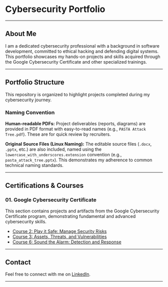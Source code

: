 # Cybersecurity Portfolio

---

## About Me

I am a dedicated cybersecurity professional with a background in software development, committed to ethical hacking and defending digital systems. This portfolio showcases my hands-on projects and skills acquired through the Google Cybersecurity Certificate and other specialized trainings.

---

## Portfolio Structure

This repository is organized to highlight projects completed during my cybersecurity journey.

### Naming Convention

**Human-readable PDFs:** Project deliverables (reports, diagrams) are provided in PDF format with easy-to-read names (e.g., `PASTA Attack Tree.pdf`). These are for quick review by recruiters.

**Original Source Files (Linux Naming):** The editable source files (`.docx`, `.pptx`, etc.) are also included, named using the `lowercase_with_underscores.extension` convention (e.g., `pasta_attack_tree.pptx`). This demonstrates my adherence to common technical naming standards.

---

## Certifications & Courses

### 01. Google Cybersecurity Certificate

This section contains projects and artifacts from the Google Cybersecurity Certificate program, demonstrating fundamental and advanced cybersecurity skills.

* [Course 2: Play it Safe: Manage Security Risks](./01_google_cybersecurity_certificate/02_play_it_safe_manage_security_risks/README.md)
* [Course 3: Assets, Threats, and Vulnerabilities](./01_google_cybersecurity_certificate/03_assets_threats_vulnerabilities/README.md)
* [Course 6: Sound the Alarm: Detection and Response](./01_google_cybersecurity_certificate/06_detection_response/README.md)

---

## Contact

Feel free to connect with me on [LinkedIn](https://www.linkedin.com/in/rafaelvgomes/).

---
